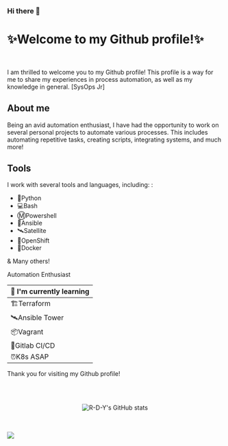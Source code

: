 ### Hi there 👋


# ✨Welcome to my Github profile!✨
<br>

I am thrilled to welcome you to my Github profile! This profile is a way for me to share my experiences in process automation, as well as my knowledge in general.
[SysOps Jr]

## About me

Being an avid automation enthusiast, I have had the opportunity to work on several personal projects to automate various processes. This includes automating repetitive tasks, creating scripts, integrating systems, and much more!

## Tools

I work with several tools and languages, including: :

- 🐍Python
- 💻Bash
- ⓂPowershell
- 🤖Ansible
- 🛰Satellite
- 🔧OpenShift
- 🐳Docker

& Many others!



Automation Enthusiast           

| 🌱 I'm currently learning|
|-------------------------------------|
| 🏗️Terraform |
| 🛰️Ansible Tower |
| 📦Vagrant |
| 🚀Gitlab CI/CD |
| ⏰K8s ASAP |


Thank you for visiting my Github profile!

<br><br>

<div style="text-align:center">
  <img src="https://github-readme-stats.vercel.app/api?username=R-D-Y&theme=merko" alt="R-D-Y's GitHub stats">
</div><br><br>

![](https://komarev.com/ghpvc/?username=R-D-Y&color=blue)


<!--
**R-D-Y/R-D-Y** is a ✨ _special_ ✨ repository because its `README.md` (this file) appears on your GitHub profile.

Here are some ideas to get you started:

- 🔭 I’m currently working on ...
- 🌱 I’m currently learning ...
- 👯 I’m looking to collaborate on ...
- 🤔 I’m looking for help with ...
- 💬 Ask me about ...
- 📫 How to reach me: ...
- 😄 Pronouns: ...
- ⚡ Fun fact: ...
-->
